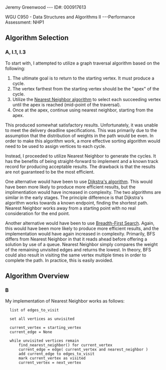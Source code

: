 Jeremy Greenwood --- ID#: 000917613

WGU C950 - Data Structures and Algorithms II ---Performance Assessment: NHP1

## Algorithm Selection
### A, I.1, I.3
To start with, I attempted to utilize a graph traversal algorithm based on the following:
1. The ultimate goal is to return to the starting vertex. It must produce a cycle.
2. The vertex farthest from the starting vertex should be the "apex" of the cycle.
3. Utilize the [Nearest Neighbor algorithm](https://en.wikipedia.org/wiki/Nearest_neighbour_algorithm) to select each succeeding vertex until the apex is reached (mid-point of the traversal).
4. Once at the apex, continue using nearest neighbor, starting from the apex.

This produced somewhat satisfactory results. Unfortunately, it was unable to meet the delivery deadline specifications. This was primarily due to the assumption that the distribution of weights in the path would be even. In order to make this algorithm work, a more effective sorting algorithm would need to be used to assign vertices to each cycle.

Instead, I proceeded to utilize Nearest Neighbor to generate the cycles. It has the benefits of being straight-forward to implement and a known track record for producing acceptable results. The drawback is that the results are not guaranteed to be the most efficient.

One alternative would have been to use [Dijkstra's algorithm](https://en.wikipedia.org/wiki/Dijkstra%27s_algorithm). This would have been more likely to produce more efficient results, but the implimentiation would have increased in complexity. The two algorithms are similar in the early stages. The principle difference is that Dijkstra's algorithm works towards a known endpoint, finding the shortest path. Nearest Neighbor works away from a starting point with no real consideration for the end point.

Another alternative would have been to use [Breadth-First Search](https://en.wikipedia.org/wiki/Breadth-first_search). Again, this would have been more likely to produce more efficient results, and the implementation would have again increased in complexity. Primarily, BFS differs from Nearest Neighbor in that it reads ahead before offering a solution by use of a queue. Nearest Neighbor simply compares the weight of the remaining unvisited edges and returns the lowest. In theory, BFS could also result in visiting the same vertex multiple times in order to complete the path. In practice, this is easily avoided.

## Algorithm Overview
### B
My implementation of Nearest Neighbor works as follows:
```
  list of edges_to_visit
  
  set all vertices as unvisited
    
  current_vertex = starting_vertex
  current_edge = None
  
  while unvisited vertices remain
      find_nearest_neighbor() for current_vertex
      current_edge = edge( current_vertex and nearest_neighbor )
      add current_edge to edges_to_visit
      mark current_vertex as visited
      current_vertex = next_vertex
```

